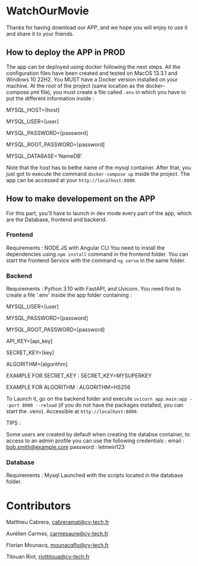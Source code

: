 # WatchOurMovie

Thanks for having download our APP, and we hope you will enjoy to use it and share it to your friends.


## How to deploy the APP in PROD


The app can be deployed using docker following the next steps.
All the configuration files have been created and tested on MacOS 13.3.1 and Windows 10 22H2.
You MUST have a Docker version installed on your machine.
At the root of the project (same location as the docker-compose.yml file), you must create a file called `.env` in which you have to put the different information inside : 

MYSQL_HOST=[host] 

MYSQL_USER=[user]

MYSQL_PASSWORD=[password]

MYSQL_ROOT_PASSWORD=[password]

MYSQL_DATABASE='NameDB'

Note that the host has to bethe name of the mysql container.
After that, you just got to execute the command `docker-compose up` inside the project.
The app can be accessed at your `http://localhost:8080`.


## How to make developement on the APP

For this part, you'll have to launch in dev mode every part of the app, which are the Database, frontend and backend.

### Frontend

Requirements : NODE.JS with Angular CLI
You need to install the dependencies using `npm install` command in the frontend folder.
You can start the frontend Service with the command `ng serve` in the same folder.

### Backend

Requirements : Python 3.10 with FastAPI, and Uvicorn.
You need first to create a file '.env' inside the app folder containing :

MYSQL_USER=[user]

MYSQL_PASSWORD=[password]

MYSQL_ROOT_PASSWORD=[password]

API_KEY=[api_key]

SECRET_KEY=[key]

ALGORITHM=[algorithm]


EXAMPLE FOR SECRET_KEY : SECRET_KEY=MYSUPERKEY

EXAMPLE FOR ALGORITHM : ALGORITHM=HS256

To Launch it, go on the backend folder and execute `uvicorn app.main:app --port 8000 --reload` (if you do not have the packages installed, you can start the .venv).
Accessible at `http://localhost:8000`.

TIPS :

Some users are created by default when creating the databse container, to access to an admin profile you can use the following credentials : 
email : bob.smith@example.com
password : letmein123


### Database

Requirements : Mysql Launched with the scripts located in the database folder.

# Contributors

Matthieu Cabrera, cabreramat@cy-tech.fr

Aurélien Carmes, carmesaure@cy-tech.fr

Florian Mounacq, mounacqflo@cy-tech.fr

Titouan Riot, riottitoua@cy-tech.fr